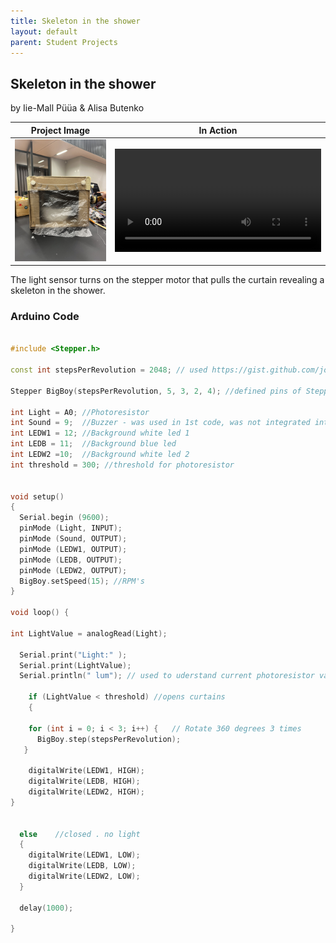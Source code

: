 ```yaml
---
title: Skeleton in the shower
layout: default
parent: Student Projects
---
```


## Skeleton in the shower
by Iie-Mall Püüa & Alisa Butenko

Project Image             |  In Action
:-------------------------:|:-------------------------:
<img src="media/showerSkeleton.jpg" alt="drawing" width="400"/>  |   <video width="330" controls><source src="media/showerSkeleton.mp4" type="video/mp4"></video>
 
The light sensor turns on the stepper motor that pulls the curtain revealing a skeleton in the shower.

### Arduino Code

```c++

#include <Stepper.h>

const int stepsPerRevolution = 2048; // used https://gist.github.com/johnmckerrell/1590089

Stepper BigBoy(stepsPerRevolution, 5, 3, 2, 4); //defined pins of Stepper Motor

int Light = A0; //Photoresistor 
int Sound = 9;  //Buzzer - was used in 1st code, was not integrated into last one
int LEDW1 = 12; //Background white led 1
int LEDB = 11;  //Background blue led 
int LEDW2 =10;  //Background white led 2
int threshold = 300; //threshold for photoresistor  


void setup() 
{
  Serial.begin (9600);
  pinMode (Light, INPUT);
  pinMode (Sound, OUTPUT);
  pinMode (LEDW1, OUTPUT);
  pinMode (LEDB, OUTPUT);
  pinMode (LEDW2, OUTPUT);
  BigBoy.setSpeed(15); //RPM's
}

void loop() {

int LightValue = analogRead(Light);

  Serial.print("Light:" );
  Serial.print(LightValue); 
  Serial.println(" lum"); // used to uderstand current photoresistor value + to understand which value should be for threshold if environment change

    if (LightValue < threshold) //opens curtains
    {  

    for (int i = 0; i < 3; i++) {   // Rotate 360 degrees 3 times
      BigBoy.step(stepsPerRevolution);
   }

    digitalWrite(LEDW1, HIGH);
    digitalWrite(LEDB, HIGH);
    digitalWrite(LEDW2, HIGH);
}
   

  else    //closed . no light 
  {
    digitalWrite(LEDW1, LOW);
    digitalWrite(LEDB, LOW);
    digitalWrite(LEDW2, LOW);
  }

  delay(1000);

}

```